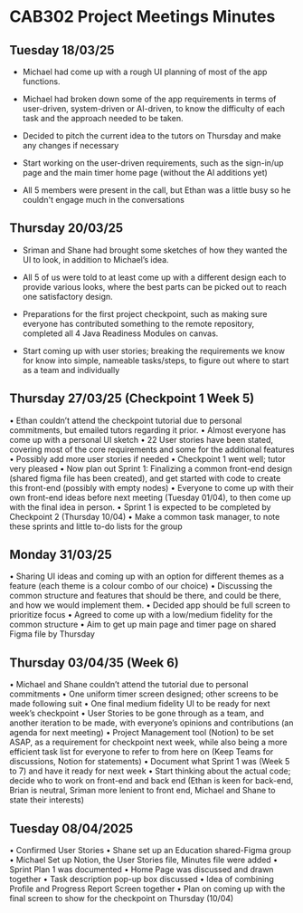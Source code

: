 # CAB302 Project Meetings Minutes
## Tuesday 18/03/25 	

- Michael had come up with a rough UI planning of most of the app functions.

- Michael had broken down some of the app requirements in terms of user-driven, system-driven or AI-driven, to know the difficulty of each task and the approach needed to be taken.

- Decided to pitch the current idea to the tutors on Thursday and make any changes if necessary

- Start working on the user-driven requirements, such as the sign-in/up page and the main timer home page (without the AI additions yet)

- All 5 members were present in the call, but Ethan was a little busy so he couldn't engage much in the conversations



## Thursday 20/03/25

- Sriman and Shane had brought some sketches of how they wanted the UI to look, in addition to Michael’s idea.

- All 5 of us were told to at least come up with a different design each to provide various looks, where the best parts can be picked out to reach one satisfactory design.

- Preparations for the first project checkpoint, such as making sure everyone has contributed something to the remote repository, completed all 4 Java Readiness Modules on canvas.

- Start coming up with user stories; breaking the requirements we know for know into simple, nameable tasks/steps, to figure out where to start as a team and individually

## Thursday 27/03/25 (Checkpoint 1 Week 5)
•	Ethan couldn’t attend the checkpoint tutorial due to personal commitments, but emailed tutors regarding it prior.
•	Almost everyone has come up with a personal UI sketch
•	22 User stories have been stated, covering most of the core requirements and some for the additional features
•	Possibly add more user stories if needed
•	Checkpoint 1 went well; tutor very pleased
•	Now plan out Sprint 1: Finalizing a common front-end design (shared figma file has been created), and get started with code to create this front-end (possibly with empty nodes)
•	Everyone to come up with their own front-end ideas before next meeting (Tuesday 01/04), to then come up with the final idea in person.
•	Sprint 1 is expected to be completed by Checkpoint 2 (Thursday 10/04) 
•	Make a common task manager, to note these sprints and little to-do lists for the group


## Monday 31/03/25
•	Sharing UI ideas and coming up with an option for different themes as a feature (each theme is a colour combo of our choice)
•	Discussing the common structure and features that should be there, and could be there, and how we would implement them.
•	Decided app should be full screen to prioritize focus
•	Agreed to come up with a low/medium fidelity for the common structure 
•	Aim to get up main page and timer page on shared Figma file by Thursday

## Thursday 03/04/35 (Week 6)
•	Michael and Shane couldn’t attend the tutorial due to personal commitments
•	One uniform timer screen designed; other screens to be made following suit
•	One final medium fidelity UI to be ready for next week’s checkpoint
•	User Stories to be gone through as a team, and another iteration to be made, with everyone’s opinions and contributions (an agenda for next meeting)
•	Project Management tool (Notion) to be set ASAP, as a requirement for checkpoint next week, while also being a more efficient task list for everyone to refer to from here on (Keep Teams for discussions, Notion for statements)
•	Document what Sprint 1 was (Week 5 to 7) and have it ready for next week
•	Start thinking about the actual code; decide who to work on front-end and back end (Ethan is keen for back-end, Brian is neutral, Sriman more lenient to front end, Michael and Shane to state their interests)

## Tuesday 08/04/2025 
•	Confirmed User Stories
•	Shane set up an Education shared-Figma group 
•	Michael Set up Notion, the User Stories file, Minutes file were added
•	Sprint Plan 1 was documented 
•	Home Page was discussed and drawn together
•	Task description pop-up box discussed
•	Idea of combining Profile and Progress Report Screen together
•	Plan on coming up with the final screen to show for the checkpoint on Thursday (10/04)





